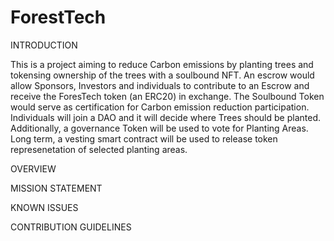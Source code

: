 # ForestTech

INTRODUCTION

This is a project aiming to reduce Carbon emissions by planting trees and tokensing ownership of the trees with a soulbound NFT. An escrow would allow Sponsors, Investors and individuals to contribute to an Escrow and receive the ForesTech token (an ERC20) in exchange. The Soulbound Token would serve as certification for Carbon emission reduction participation. Individuals will join a DAO and it will decide where Trees should be planted. Additionally, a governance Token will be used to vote for Planting Areas. Long term, a vesting smart contract will be used to release token represenetation of selected planting areas. 

OVERVIEW

MISSION STATEMENT

KNOWN ISSUES

CONTRIBUTION GUIDELINES


